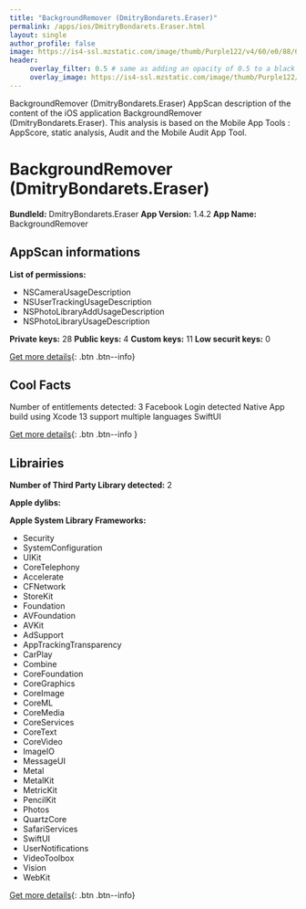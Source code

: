 ```yaml
---
title: "BackgroundRemover (DmitryBondarets.Eraser)"
permalink: /apps/ios/DmitryBondarets.Eraser.html
layout: single
author_profile: false
image: https://is4-ssl.mzstatic.com/image/thumb/Purple122/v4/60/e0/88/60e088d2-cdef-bb13-be09-c1fa2fbcba90/AppIcon-0-1x_U007emarketing-0-6-0-sRGB-85-220.png/512x512bb.jpg
header: 
     overlay_filter: 0.5 # same as adding an opacity of 0.5 to a black background
     overlay_image: https://is4-ssl.mzstatic.com/image/thumb/Purple122/v4/60/e0/88/60e088d2-cdef-bb13-be09-c1fa2fbcba90/AppIcon-0-1x_U007emarketing-0-6-0-sRGB-85-220.png/512x512bb.jpg
---
```

BackgroundRemover (DmitryBondarets.Eraser) AppScan description of the content of the iOS application BackgroundRemover (DmitryBondarets.Eraser). This analysis is based on the Mobile App Tools : AppScore, static analysis, Audit and the Mobile Audit App Tool.

# BackgroundRemover (DmitryBondarets.Eraser)

**BundleId:** DmitryBondarets.Eraser
**App Version:** 1.4.2
**App Name:** BackgroundRemover


## AppScan informations 

**List of permissions:** 
- NSCameraUsageDescription
- NSUserTrackingUsageDescription
- NSPhotoLibraryAddUsageDescription
- NSPhotoLibraryUsageDescription
  
  
**Private keys:** 28
**Public keys:** 4
**Custom keys:** 11
**Low securit keys:** 0
  
[Get more details](/pricing.html){: .btn .btn--info}

## Cool Facts

Number of entitlements detected: 3
Facebook Login detected
Native App
build using Xcode 13
support multiple languages
SwiftUI
  
[Get more details](/pricing.html){: .btn .btn--info }

## Librairies 
**Number of Third Party Library detected:** 2


**Apple dylibs:**


**Apple System Library Frameworks:**
- Security
- SystemConfiguration
- UIKit
- CoreTelephony
- Accelerate
- CFNetwork
- StoreKit
- Foundation
- AVFoundation
- AVKit
- AdSupport
- AppTrackingTransparency
- CarPlay
- Combine
- CoreFoundation
- CoreGraphics
- CoreImage
- CoreML
- CoreMedia
- CoreServices
- CoreText
- CoreVideo
- ImageIO
- MessageUI
- Metal
- MetalKit
- MetricKit
- PencilKit
- Photos
- QuartzCore
- SafariServices
- SwiftUI
- UserNotifications
- VideoToolbox
- Vision
- WebKit


  
[Get more details](/pricing.html){: .btn .btn--info}

